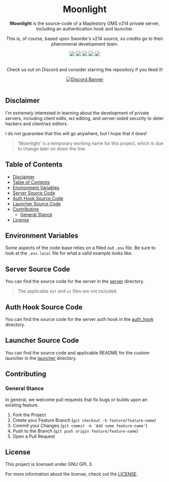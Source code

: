 <div align="center">
  <h1 align="center">Moonlight</h1>

  **Moonlight** is the source-code of a Maplestory GMS v214 private server, including an authentication hook and launcher.

  This is, of course, based upon Swordie's v214 source, so credits go to their phenomenal development team.

  <img src="https://img.shields.io/github/issues/Toxocious/Moonlight?style=for-the-badge&logo=appveyor" />
  <img src="https://img.shields.io/github/forks/Toxocious/Moonlight?style=for-the-badge&logo=appveyor" />
  <img src="https://img.shields.io/github/stars/Toxocious/Moonlight?style=for-the-badge&logo=appveyor" />
  <img src="https://img.shields.io/github/license/Toxocious/Moonlight?style=for-the-badge&logo=appveyor" />
  <a href="https://visitorbadge.io/status?path=https%3A%2F%2Fgithub.com%2FToxocious%Moonlight">
    <img src="https://api.visitorbadge.io/api/visitors?path=https%3A%2F%2Fgithub.com%2FToxocious%Moonlight&countColor=%2337d67a" />
  </a>
  <br /><br />

  Check us out on Discord and consider starring the repository if you liked it!

  <a href="https://discord.gg/NRZ2zWfpwK" target="_blank">
    <img src="https://discord.com/api/guilds/1002005327555862620/widget.png?style=banner2" alt="Discord Banner" />
  </a>
</div>
<br />



## Disclaimer
I'm extremely interested in learning about the development of private servers, including client edits, wz editing, and server-sided security to deter hackers and client/wz editors.

I do not guarantee that this will go anywhere, but I hope that it does!

> 'Moonlight' is a temporary working name for this project, which is due to change later on down the line.



## Table of Contents
- [Disclaimer](#disclaimer)
- [Table of Contents](#table-of-contents)
- [Environment Variables](#environment-variables)
- [Server Source Code](#server-source-code)
- [Auth Hook Source Code](#auth-hook-source-code)
- [Launcher Source Code](#launcher-source-code)
- [Contributing](#contributing)
  - [General Stance](#general-stance)
- [License](#license)



## Environment Variables
Some aspects of the code-base relies on a filled out `.env` file.
Be sure to look at the `.env.local` file for what a valid example looks like.


## Server Source Code
You can find the source code for the server in the [server](./server) directory.
> The applicable `dat` and `wz` files are not included.

## Auth Hook Source Code
You can find the source code for the server auth hook in the [auth_hook](./auth_hook) directory.

## Launcher Source Code
You can find the source code and applicable README for the custom launcher in the [launcher](./launcher) directory.



## Contributing
### General Stance
In general, we welcome pull requests that fix bugs or builds upon an existing feature.

1. Fork the Project
2. Create your Feature Branch (``git checkout -b feature/feature-name``)
3. Commit your Changes (``git commit -m 'Add some feature-name'``)
4. Push to the Branch (``git push origin feature/feature-name``)
5. Open a Pull Request



## License
This project is licensed under GNU GPL 3.

For more information about the license, check out the [LICENSE](LICENSE).

